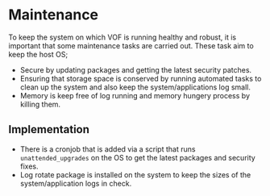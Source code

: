 # Maintenance


To keep the system on which VOF is running healthy and robust, it is important that some maintenance tasks are carried out. These task aim to keep the host OS;

- Secure by updating packages and getting the latest security patches.
- Ensuring that storage space is conserved by running automated tasks to clean up the system and also keep the system/applications log small. 
- Memory is keep free of log running and memory hungery process by killing them.

## Implementation

- There is a cronjob that is added via a script that runs `unattended_upgrades` on the OS to get the latest packages and security fixes.
- Log rotate package is installed on the system to keep the sizes of the system/application logs in check.